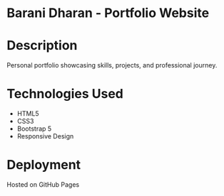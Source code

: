 # Barani Dharan - Portfolio Website

# Description
Personal portfolio showcasing skills, projects, and professional journey.

# Technologies Used
- HTML5
- CSS3
- Bootstrap 5
- Responsive Design

# Deployment
Hosted on GitHub Pages

